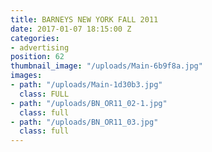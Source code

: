 ```yaml
---
title: BARNEYS NEW YORK FALL 2011
date: 2017-01-07 18:15:00 Z
categories:
- advertising
position: 62
thumbnail_image: "/uploads/Main-6b9f8a.jpg"
images:
- path: "/uploads/Main-1d30b3.jpg"
  class: FULL
- path: "/uploads/BN_OR11_02-1.jpg"
  class: full
- path: "/uploads/BN_OR11_03.jpg"
  class: full
---
```


